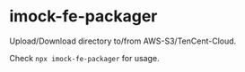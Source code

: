 # imock-fe-packager

Upload/Download directory to/from AWS-S3/TenCent-Cloud.

Check `npx imock-fe-packager` for usage.
